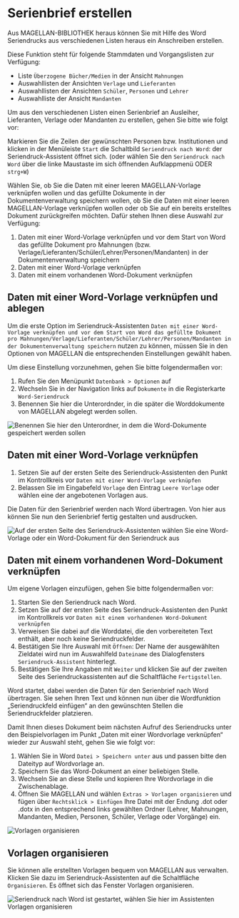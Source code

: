 # Serienbrief erstellen

Aus MAGELLAN-BIBLIOTHEK heraus können Sie mit Hilfe des Word Seriendrucks aus verschiedenen Listen heraus ein Anschreiben erstellen.

Diese Funktion steht für folgende Stammdaten und Vorgangslisten zur Verfügung:

* Liste `Überzogene Bücher/Medien` in der Ansicht `Mahnungen`
* Auswahllisten der Ansichten `Verlage` und `Lieferanten`
* Auswahllisten der Ansichten `Schüler`, `Personen` und `Lehrer`
* Auswahlliste der Ansicht `Mandanten`

Um aus den verschiedenen Listen einen Serienbrief an Ausleiher, Lieferanten, Verlage oder Mandanten zu erstellen, gehen Sie bitte wie folgt vor:

Markieren Sie die Zeilen der gewünschten Personen bzw. Institutionen  und klicken in der Menüleiste `Start` die Schaltbild `Seriendruck nach Word`: der Seriendruck-Assistent öffnet sich. (oder wählen Sie den `Seriendruck nach Word` über die linke Maustaste im sich öffnenden Aufklappmenü ODER `strg+W`)

Wählen Sie, ob Sie die Daten mit einer leeren MAGELLAN-Vorlage verknüpfen wollen und das gefüllte Dokumente in der Dokumentenverwaltung speichern wollen, ob Sie die Daten mit einer leeren MAGELLAN-Vorlage verknüpfen wollen oder ob Sie auf ein bereits erstelltes Dokument zurückgreifen möchten. Dafür stehen Ihnen diese Auswahl zur Verfügung:
   
1. Daten mit einer Word-Vorlage verknüpfen und vor dem Start von Word das gefüllte Dokument pro Mahnungen (bzw. Verlage/Lieferanten/Schüler/Lehrer/Personen/Mandanten) in der Dokumentenverwaltung speichern
2. Daten mit einer Word-Vorlage verknüpfen
3. Daten mit einem vorhandenen Word-Dokument verknüpfen

## Daten mit einer Word-Vorlage verknüpfen und ablegen

Um die erste Option im Seriendruck-Assistenten `Daten mit einer Word-Vorlage verknüpfen und vor dem Start von Word das gefüllte Dokument pro Mahnungen/Verlage/Lieferanten/Schüler/Lehrer/Personen/Mandanten in der Dokumentenverwaltung speichern` nutzen zu können, müssen Sie in den Optionen von MAGELLAN die entsprechenden Einstellungen gewählt haben. 

Um diese Einstellung vorzunehmen, gehen Sie bitte folgendermaßen vor:

1. Rufen Sie den Menüpunkt `Datenbank > Optionen` auf
2. Wechseln Sie in der Navigation links auf `Dokumente` in die Registerkarte `Word-Seriendruck`
3. Benennen Sie hier die Unterordnder, in die später die Worddokumente von MAGELLAN abgelegt werden sollen.

![Benennen Sie hier den Unterordner, in dem die Word-Dokumente gespeichert werden sollen](/assets/images/bibliothek/seriendruck02.png)

## Daten mit einer Word-Vorlage verknüpfen

1. Setzen Sie auf der ersten Seite des Seriendruck-Assistenten den Punkt im Kontrollkreis vor `Daten mit einer Word-Vorlage verknüpfen`
2. Belassen Sie im Eingabefeld `Vorlage` den Eintrag `Leere Vorlage` oder wählen eine der angebotenen Vorlagen aus.

Die Daten für den Serienbrief werden nach Word übertragen. Von hier aus können Sie nun den Serienbrief fertig gestalten und ausdrucken.

![Auf der ersten Seite des Seriendruck-Assistenten wählen Sie eine Word-Vorlage oder ein Word-Dokument für den Seriendruck aus](/assets/images/bibliothek/seriendruck01.png)

## Daten mit einem vorhandenen Word-Dokument verknüpfen

Um eigene Vorlagen einzufügen, gehen Sie bitte folgendermaßen vor:

1. Starten Sie den Seriendruck nach Word. 
2. Setzen Sie auf der ersten Seite des Seriendruck-Assistenten den Punkt im Kontrollkreis vor `Daten mit einem vorhandenen Word-Dokument verknüpfen`
3. Verweisen Sie dabei auf die Worddatei, die den vorbereiteten Text enthält, aber noch keine Seriendruckfelder.
4. Bestätigen Sie Ihre Auswahl mit `Öffnen`: Der Name der ausgewählten Zieldatei wird nun im Auswahlfeld `Dateiname` des Dialogfensters `Seriendruck-Assistent` hinterlegt.
8. Bestätigen Sie Ihre Angaben mit `Weiter` und klicken Sie auf der zweiten Seite des Seriendruckassistenten auf die Schaltfläche `Fertigstellen`.

Word startet, dabei werden die Daten für den Serienbrief nach Word übertragen. Sie sehen Ihren Text und können nun über die Wordfunktion „Seriendruckfeld einfügen“ an den gewünschten Stellen die Seriendruckfelder platzieren.

Damit Ihnen dieses Dokument beim nächsten Aufruf des Seriendrucks unter den Beispielvorlagen im Punkt „Daten mit einer Wordvorlage verknüpfen“ wieder zur Auswahl steht, gehen Sie wie folgt vor:

1. Wählen Sie in Word `Datei > Speichern unter` aus und passen bitte den Dateityp auf Wordvorlage an. 
2. Speichern Sie das Word-Dokument an einer beliebigen Stelle.
3. Wechseln Sie an diese Stelle und kopieren Ihre Wordvorlage in die Zwischenablage.
4. Öffnen Sie MAGELLAN und wählen `Extras > Vorlagen organisieren` und fügen über `Rechtsklick > Einfügen` Ihre Datei mit der Endung .dot oder .dotx in den entsprechend links gewählten Ordner (Lehrer, Mahnungen, Mandanten, Medien, Personen, Schüler, Verlage oder Vorgänge) ein.

![Vorlagen organisieren](/assets/images/bibliothek/seriendruck04.png)

## Vorlagen organisieren

Sie können alle erstellten Vorlagen bequem von MAGELLAN aus verwalten. Klicken Sie dazu im Seriendruck-Assistenten auf die Schaltfläche `Organisieren`. Es öffnet sich das Fenster Vorlagen organisieren.

![Seriendruck nach Word ist gestartet, wählen Sie hier im Assistenten `Vorlagen organisieren`](/assets/images/bibliothek/seriendruck05.png)
